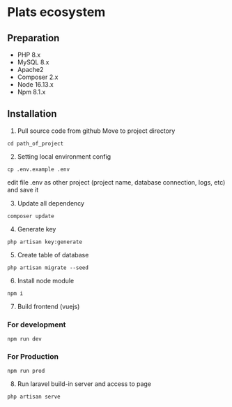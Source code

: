# Plats ecosystem

## Preparation

- PHP 8.x
- MySQL 8.x
- Apache2
- Composer 2.x
- Node 16.13.x
- Npm 8.1.x

## Installation

1. Pull source code from github
Move to project directory

`cd path_of_project`

2. Setting local environment config

`cp .env.example .env`

edit file .env as other project (project name, database connection, logs, etc) and save it

3. Update all dependency

`composer update`

4. Generate key

`php artisan key:generate`

5. Create table of database

`php artisan migrate --seed`

6. Install node module

`npm i`

7. Build frontend (vuejs)

### For development

`npm run dev`

### For Production
`npm run prod`

8. Run laravel build-in server and access to page

`php artisan serve`
